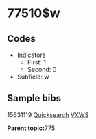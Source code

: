 # 77510$w

## Codes

-   Indicators
    -   First: 1
    -   Second: 0
-   Subfield: w

## Sample bibs

15631119 [Quicksearch](https://search.library.yale.edu/catalog/15631119) [VXWS](http://prodorbis.library.yale.edu:7014/vxws/GetHoldingsService?bibId=15631119)

**Parent topic:**[775](../../tags/775/775.md)


